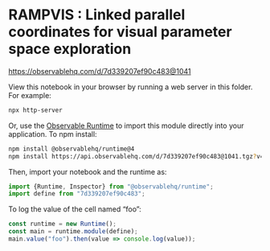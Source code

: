 # RAMPVIS : Linked parallel coordinates for visual parameter space exploration

https://observablehq.com/d/7d339207ef90c483@1041

View this notebook in your browser by running a web server in this folder. For
example:

~~~sh
npx http-server
~~~

Or, use the [Observable Runtime](https://github.com/observablehq/runtime) to
import this module directly into your application. To npm install:

~~~sh
npm install @observablehq/runtime@4
npm install https://api.observablehq.com/d/7d339207ef90c483@1041.tgz?v=3
~~~

Then, import your notebook and the runtime as:

~~~js
import {Runtime, Inspector} from "@observablehq/runtime";
import define from "7d339207ef90c483";
~~~

To log the value of the cell named “foo”:

~~~js
const runtime = new Runtime();
const main = runtime.module(define);
main.value("foo").then(value => console.log(value));
~~~
